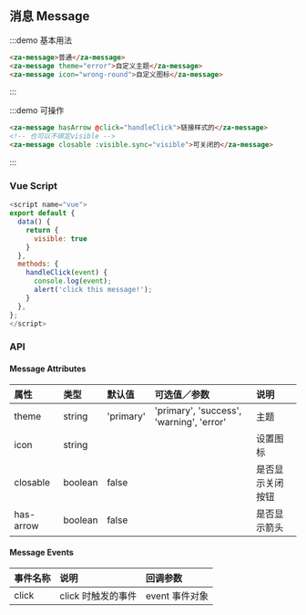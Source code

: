 ## 消息 Message

:::demo 基本用法

```html
<za-message>普通</za-message>
<za-message theme="error">自定义主题</za-message>
<za-message icon="wrong-round">自定义图标</za-message>
```

:::

:::demo 可操作

```html
<za-message hasArrow @click="handleClick">链接样式的</za-message>
<!-- 也可以不绑定visible -->
<za-message closable :visible.sync="visible">可关闭的</za-message>
```

:::

### Vue Script

```javascript
<script name="vue">
export default {
  data() {
    return {
      visible: true
    }
  },
  methods: {
    handleClick(event) {
      console.log(event);
      alert('click this message!');
    }
  },
};
</script>
```

### API

#### Message Attributes

| 属性      | 类型   | 默认值     | 可选值／参数                             | 说明             |
| :-------- | :----- | :--------- | :--------------------------------------- | :--------------- |
| theme     | string | 'primary'  | 'primary', 'success', 'warning', 'error' | 主题             |
| icon      | string |            |                                          | 设置图标         |
| closable  | boolean   | false      |                                          | 是否显示关闭按钮 |
| has-arrow  | boolean   | false      |                                          | 是否显示箭头     |

#### Message Events

| 事件名称 | 说明               | 回调参数       |
| :------- | :----------------- | :------------- |
| click    | click 时触发的事件 | event 事件对象 |
